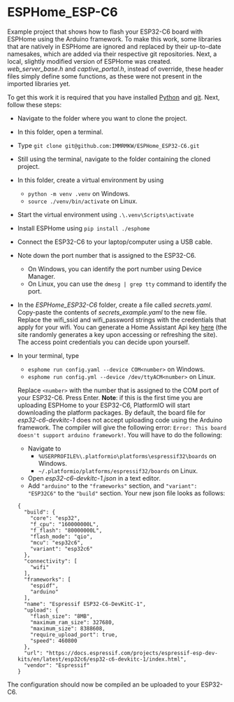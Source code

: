 # ESPHome_ESP-C6
Example project that shows how to flash your ESP32-C6 board with ESPHome using the Arduino framework. To make this work, some libraries that are natively in ESPHome are ignored and replaced by their up-to-date namesakes, which are added via their respective git repositories. Next, a local, slightly modified version of ESPHome was created. *web_server_base.h* and *captive_portal.h*, instead of override, these header files simply define some functions, as these were not present in the imported libraries yet.

To get this work it is required that you have installed [Python](https://www.python.org/downloads/) and [git](https://git-scm.com/downloads). Next, follow these steps:

- Navigate to the folder where you want to clone the project.
- In this folder, open a terminal.
- Type `git clone git@github.com:IMMRMKW/ESPHome_ESP32-C6.git`
- Still using the terminal, navigate to the folder containing the cloned project.
- In this folder, create a virtual environment by using
    - `python -m venv .venv` on Windows.
    - `source ./venv/bin/activate` on Linux.
- Start the virtual environment using `.\.venv\Scripts\activate`
- Install ESPHome using `pip install ./esphome`
- Connect the ESP32-C6 to your laptop/computer using a USB cable.
- Note down the port number that is assigned to the ESP32-C6.
    - On Windows, you can identify the port number using Device Manager.  
    - On Linux, you can use the `dmesg | grep tty` command to identify the port.
- In the *ESPHome_ESP32-C6* folder, create a file called *secrets.yaml*. Copy-paste the contents of *secrets_example.yaml* to the new file. Replace the wifi_ssid and wifi_password strings with the credentials that apply for your wifi. You can generate a Home Assistant Api key [here](https://esphome.io/components/api.html) (the site randomly generates a key upon accessing or refreshing the site). The access point credentials you can decide upon yourself.
- In your terminal, type 
    - `esphome run config.yaml --device COM<number>` on Windows.
    - `esphome run config.yml --device /dev/ttyACM<number>` on Linux.

    Replace `<number>` with the number that is assigned to the COM port of your ESP32-C6. Press Enter. **Note**: if this is the first time you are uploading ESPHome to your ESP32-C6, PlatformIO will start downloading the platform packages. By default, the board file for *esp32-c6-devkitc-1* does not accept uploading code using the Arduino framework. The compiler will give the following error: `Error: This board doesn't support arduino framework!`. You will have to do the following:
    - Navigate to 
        - `%USERPROFILE%\.platformio\platforms\espressif32\boards` on Windows.
        - `~/.platformio/platforms/espressif32/boards` on Linux.
    - Open *esp32-c6-devkitc-1.json* in a text editor.
    - Add `"arduino"` to the `"frameworks"` section, and `"variant": "ESP32C6"` to the `"build"` section. Your new json file looks as follows:
    ```
    {
      "build": {
        "core": "esp32",
        "f_cpu": "160000000L",
        "f_flash": "80000000L",
        "flash_mode": "qio",
        "mcu": "esp32c6",
	    "variant": "esp32c6"
      },
      "connectivity": [
        "wifi"
      ],
      "frameworks": [
        "espidf",
	    "arduino"
      ],
      "name": "Espressif ESP32-C6-DevKitC-1",
      "upload": {
        "flash_size": "8MB",
        "maximum_ram_size": 327680,
        "maximum_size": 8388608,
        "require_upload_port": true,
        "speed": 460800
      },
      "url": "https://docs.espressif.com/projects/espressif-esp-dev-kits/en/latest/esp32c6/esp32-c6-devkitc-1/index.html",
      "vendor": "Espressif"
    }
    ```
The configuration should now be compiled an be uploaded to your ESP32-C6.
